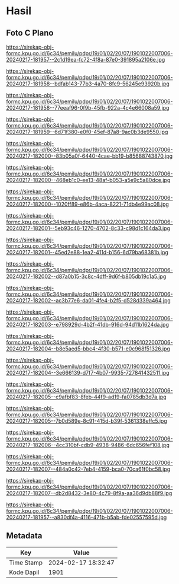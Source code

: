 # Hasil

## Foto C Plano

https://sirekap-obj-formc.kpu.go.id/6c34/pemilu/pdpr/19/01/02/20/07/1901022007006-20240217-181957--2c1d19ea-fc72-4f8a-87e0-391895a2106e.jpg

https://sirekap-obj-formc.kpu.go.id/6c34/pemilu/pdpr/19/01/02/20/07/1901022007006-20240217-181958--bdfab143-77b3-4a70-8fc9-56245e93920b.jpg

https://sirekap-obj-formc.kpu.go.id/6c34/pemilu/pdpr/19/01/02/20/07/1901022007006-20240217-181958--77eeaf96-0f9b-45fb-922a-4c4e66008a59.jpg

https://sirekap-obj-formc.kpu.go.id/6c34/pemilu/pdpr/19/01/02/20/07/1901022007006-20240217-181959--6d71f380-e0f0-45ef-87a8-9ac0b3de9550.jpg

https://sirekap-obj-formc.kpu.go.id/6c34/pemilu/pdpr/19/01/02/20/07/1901022007006-20240217-182000--83b05a0f-6440-4cae-bb19-b85688743870.jpg

https://sirekap-obj-formc.kpu.go.id/6c34/pemilu/pdpr/19/01/02/20/07/1901022007006-20240217-182000--468eb1c0-ee13-48af-b053-a5e9c5a80dce.jpg

https://sirekap-obj-formc.kpu.go.id/6c34/pemilu/pdpr/19/01/02/20/07/1901022007006-20240217-182000--1020ff89-e86b-4aca-8221-71db4e99ac08.jpg

https://sirekap-obj-formc.kpu.go.id/6c34/pemilu/pdpr/19/01/02/20/07/1901022007006-20240217-182001--5eb93c46-1270-4702-8c33-c98d1c164da3.jpg

https://sirekap-obj-formc.kpu.go.id/6c34/pemilu/pdpr/19/01/02/20/07/1901022007006-20240217-182001--45ed2e88-1ea2-411d-b156-6d79ba68381b.jpg

https://sirekap-obj-formc.kpu.go.id/6c34/pemilu/pdpr/19/01/02/20/07/1901022007006-20240217-182002--d87a0b15-3c8c-4dff-9d6f-b805db19c1a5.jpg

https://sirekap-obj-formc.kpu.go.id/6c34/pemilu/pdpr/19/01/02/20/07/1901022007006-20240217-182002--ac3b77e6-da01-4fe4-b2f5-d528d339a464.jpg

https://sirekap-obj-formc.kpu.go.id/6c34/pemilu/pdpr/19/01/02/20/07/1901022007006-20240217-182003--e798929d-4b2f-41db-916d-94d11b1624da.jpg

https://sirekap-obj-formc.kpu.go.id/6c34/pemilu/pdpr/19/01/02/20/07/1901022007006-20240217-182004--b8e5aed5-bbc4-4f30-b571-e0c968f51326.jpg

https://sirekap-obj-formc.kpu.go.id/6c34/pemilu/pdpr/19/01/02/20/07/1901022007006-20240217-182004--3e666139-d7f7-4b07-9935-727841432511.jpg

https://sirekap-obj-formc.kpu.go.id/6c34/pemilu/pdpr/19/01/02/20/07/1901022007006-20240217-182005--c9afbf83-8feb-44f9-ad19-fa0785db3d7a.jpg

https://sirekap-obj-formc.kpu.go.id/6c34/pemilu/pdpr/19/01/02/20/07/1901022007006-20240217-182005--7b0d589e-8c91-415d-b39f-5361338effc5.jpg

https://sirekap-obj-formc.kpu.go.id/6c34/pemilu/pdpr/19/01/02/20/07/1901022007006-20240217-182006--4cc310bf-cdb9-4938-9486-6dc656fef108.jpg

https://sirekap-obj-formc.kpu.go.id/6c34/pemilu/pdpr/19/01/02/20/07/1901022007006-20240217-182007--484a0c42-7eb4-4159-bca0-70ca61f0bc58.jpg

https://sirekap-obj-formc.kpu.go.id/6c34/pemilu/pdpr/19/01/02/20/07/1901022007006-20240217-182007--db2d8432-3e80-4c79-8f9a-aa36d9db88f9.jpg

https://sirekap-obj-formc.kpu.go.id/6c34/pemilu/pdpr/19/01/02/20/07/1901022007006-20240217-181957--a830df4a-4116-471b-b5ab-fde02557595d.jpg


## Metadata

| Key        | Value               |
| ---------- | ------------------- |
| Time Stamp | 2024-02-17 18:32:47 |
| Kode Dapil | 1901                |



